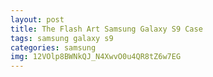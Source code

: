 ```yaml
---
layout: post
title: The Flash Art Samsung Galaxy S9 Case
tags: samsung galaxy s9
categories: samsung
img: 12VOlp8BWNkQJ_N4XwvO0u4QR8tZ6w7EG
---
```

